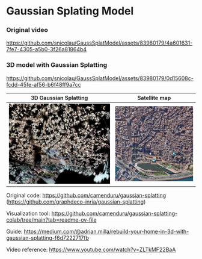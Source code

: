 # Gaussian Splating Model

### Original video

https://github.com/snicolau/GaussSplatModel/assets/83980179/4a601631-7fe7-4305-a5b0-3f26a81864b4

### 3D model with Gaussian Splatting

https://github.com/snicolau/GaussSplatModel/assets/83980179/0d15608c-fcdd-45fe-af56-b6f48ff9a7cc


3D Gaussian Splatting      |  Satellite map
:-------------------------:|:-------------------------:
![](/out_media/3Dmap.png)  |  ![](/out_media/Sat_map.png)


Original code: https://github.com/camenduru/gaussian-splatting
(https://github.com/graphdeco-inria/gaussian-splatting)

Visualization tool: https://github.com/camenduru/gaussian-splatting-colab/tree/main?tab=readme-ov-file

Guide: https://medium.com/@adrian.milla/rebuild-your-home-in-3d-with-gaussian-splatting-f6d7222717fb

Video reference: https://www.youtube.com/watch?v=ZLTkMF22BaA
